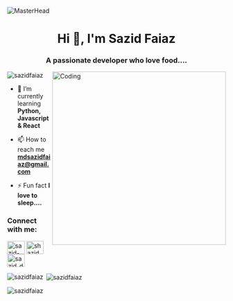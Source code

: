 ![MasterHead](https://user-images.githubusercontent.com/10498744/210012254-234538ff-d198-48aa-8964-37e6fd45d227.gif)
<h1 align="center">Hi 👋, I'm Sazid Faiaz</h1>
<h3 align="center">A passionate developer who love food....</h3>
<img align="right" alt="Coding" width="400" src="https://cdn.dribbble.com/users/1162077/screenshots/3848914/programmer.gif">

<p align="left"> <img src="https://komarev.com/ghpvc/?username=sazidfaiaz&label=Profile%20views&color=0e75b6&style=flat" alt="sazidfaiaz" /> </p>

- 🌱 I’m currently learning **Python, Javascript & React**

- 📫 How to reach me **mdsazidfaiaz@gmail.com**

- ⚡ Fun fact **I love to sleep....**

<h3 align="left">Connect with me:</h3>
<p align="left">
<a href="https://linkedin.com/in/sazid-faiaz" target="blank"><img align="center" src="https://raw.githubusercontent.com/rahuldkjain/github-profile-readme-generator/master/src/images/icons/Social/linked-in-alt.svg" alt="sazid-faiaz" height="30" width="40" /></a>
<a href="https://fb.com/shazid.dipro" target="blank"><img align="center" src="https://raw.githubusercontent.com/rahuldkjain/github-profile-readme-generator/master/src/images/icons/Social/facebook.svg" alt="shazid.dipro" height="30" width="40" /></a>
<a href="https://instagram.com/sazid_dipro" target="blank"><img align="center" src="https://raw.githubusercontent.com/rahuldkjain/github-profile-readme-generator/master/src/images/icons/Social/instagram.svg" alt="sazid_dipro" height="30" width="40" /></a>
</p>

<p><img align="left" src="https://github-readme-stats.vercel.app/api/top-langs?username=sazidfaiaz&show_icons=true&locale=en&layout=compact" alt="sazidfaiaz" /></p>

<p>&nbsp;<img align="center" src="https://github-readme-stats.vercel.app/api?username=sazidfaiaz&show_icons=true&locale=en" alt="sazidfaiaz" /></p>

<p><img align="center" src="https://github-readme-streak-stats.herokuapp.com/?user=sazidfaiaz&" alt="sazidfaiaz" /></p>
